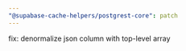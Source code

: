 ```yaml
---
"@supabase-cache-helpers/postgrest-core": patch
---
```


fix: denormalize json column with top-level array

